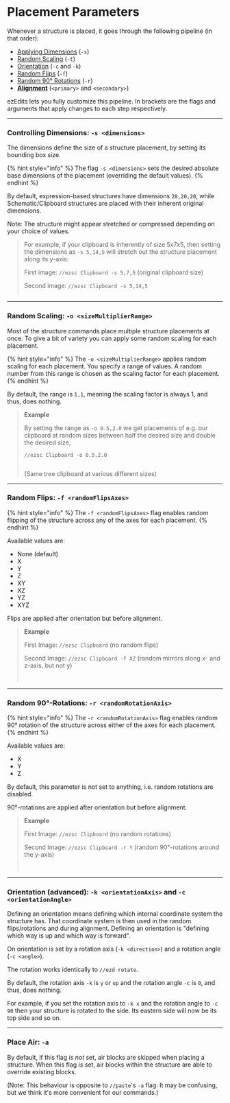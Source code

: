 # Placement Parameters

Whenever a structure is placed, it goes through the following pipeline (in that order):

* [Applying Dimensions](placement-parameters.md#controlling-dimensions-s-less-than-dimensions-greater-than) (`-s`)
* [Random Scaling](placement-parameters.md#random-scaling-o-less-than-sizemultiplierrange-greater-than) (`-t`)
* [Orientation](placement-parameters.md#orientation-advanced-k-less-than-orientationaxis-greater-than-and-c-less-than-orientationangle-great) (`-c` and `-k`)
* [Random Flips](placement-parameters.md#random-flips-f-less-than-randomflipsaxes-greater-than) (`-f`)
* [Random 90° Rotations](placement-parameters.md#random-90-rotations-r-less-than-randomrotationaxis-greater-than) (`-r`)
* [**Alignment**](primary+secondary-alignment.md) (`<primary>` and `<secondary>`)

ezEdits lets you fully customize this pipeline. In brackets are the flags and arguments that apply changes to each step respectively.

***

### Controlling Dimensions: `-s <dimensions>`

The dimensions define the size of a structure placement, by setting its bounding box size.

{% hint style="info" %}
The flag `-s <dimensions>` sets the desired absolute base dimensions of the placement (overriding the default values).
{% endhint %}

By default, expression-based structures have dimensions `20,20,20`, while Schematic/Clipboard structures are placed with their inherent original dimensions.

Note: The structure might appear stretched or compressed depending on your choice of values.

> For example, if your clipboard is inherently of size 5x7x5, then setting the dimensions as `-s 5,14,5` will stretch out the structure placement along its y-axis:
>
> First image: `//ezsc Clipboard -s 5,7,5` (original clipboard size)
>
> Second image: `//ezsc Clipboard -s 5,14,5`
>
> <img src="../../.gitbook/assets/PlacementDimensions_example1.png" alt="" data-size="original"><img src="../../.gitbook/assets/PlacementDimensions_example2.png" alt="" data-size="original">

***

### Random Scaling: `-o <sizeMultiplierRange>`

Most of the structure commands place multiple structure placements at once. To give a bit of variety you can apply some random scaling for each placement.

{% hint style="info" %}
The `-o <sizeMultiplierRange>` applies random scaling for each placement. You specify a range of values. A random number from this range is chosen as the scaling factor for each placement.
{% endhint %}

By default, the range is `1,1`, meaning the scaling factor is always 1, and thus, does nothing.

> **Example**
>
> By setting the range as `-o 0.5,2.0` we get placements of e.g. our clipboard at random sizes between half the desired size and double the desired size,
>
> `//ezsc Clipboard -o 0.5,2.0`
>
> <img src="../../.gitbook/assets/PlacementRandomScaling_example.png" alt="" data-size="original">
>
> (Same tree clipboard at various different sizes)

***

### Random Flips: `-f <randomFlipsAxes>`

{% hint style="info" %}
The `-f <randomFlipsAxes>` flag enables random flipping of the structure across any of the axes for each placement.
{% endhint %}

Available values are:

* None (default)
* X
* Y
* Z
* XY
* XZ
* YZ
* XYZ

Flips are applied after orientation but before alignment.

> **Example**
>
> First Image: `//ezsc Clipboard` (no random flips)
>
> Second Image: `//ezsc Clipboard -f XZ` (random mirrors along x- and z-axis, but not y)
>
> <img src="../../.gitbook/assets/PlacementRandomFlips_example1.png" alt="" data-size="original"> <img src="../../.gitbook/assets/PlacementRandomFlips_example2.png" alt="" data-size="original">

***

### Random 90°-Rotations: `-r <randomRotationAxis>`

{% hint style="info" %}
The `-r <randomRotationAxis>` flag enables random 90° rotation of the structure across either of the axes for each placement.
{% endhint %}

Available values are:

* X
* Y
* Z

By default, this parameter is not set to anything, i.e. random rotations are disabled.

90°-rotations are applied after orientation but before alignment.

> **Example**
>
> First Image: `//ezsc Clipboard` (no random rotations)
>
> Second Image: `//ezsc Clipboard -r Y` (random 90°-rotations around the y-axis)
>
> <img src="../../.gitbook/assets/PlacementRandomRotations_example1.png" alt="" data-size="original"> <img src="../../.gitbook/assets/PlacementRandomRotations_example2.png" alt="" data-size="original">

***

### Orientation (advanced): `-k <orientationAxis>` and `-c <orientationAngle>`

Defining an orientation means defining which internal coordinate system the structure has. That coordinate system is then used in the random flips/rotations and during alignment. Defining an orientation is "defining which way is up and which way is forward".

On orientation is set by a rotation axis (`-k <direction>`) and a rotation angle (`-c <angle>`).

The rotation works identically to `//ezd rotate`.

By default, the rotation axis `-k` is `y` or `up` and the rotation angle `-c` is `0`, and thus, does nothing.

For example, if you set the rotation axis to `-k x` and the rotation angle to `-c 90` then your structure is rotated to the side. Its eastern side will now be its top side and so on.

***

### Place Air: `-a`

By default, if this flag _is not_ set, air blocks are skipped when placing a structure. When this flag _is_ set, air blocks within the structure are able to override existing blocks.&#x20;

(Note: This behaviour is opposite to `//paste`'s  `-a` flag. It may be confusing, but we think it's more convenient for our commands.)

